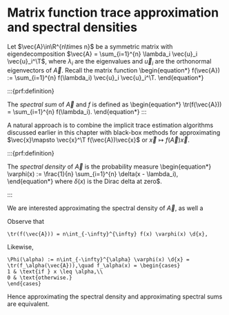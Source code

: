 # Matrix function trace approximation and spectral densities


Let $\vec{A}\in\R^{n\times n}$ be a symmetric matrix with eigendecomposition $\vec{A} = \sum_{i=1}^{n} \lambda_i \vec{u}_i \vec{u}_i^\T$, where $\lambda_i$ are the eigenvalues and $\vec{u}_i$ are the orthonormal eigenvectors of $\vec{A}$.
Recall the matrix function 
\begin{equation*}
f(\vec{A}) := \sum_{i=1}^{n} f(\lambda_i) \vec{u}_i \vec{u}_i^\T.
\end{equation*}

:::{prf:definition}

The  *spectral sum* of $\vec{A}$ and $f$ is defined as
\begin{equation*}
\tr(f(\vec{A})) = \sum_{i=1}^{n} f(\lambda_i).
\end{equation*}
:::

A natural approach is to combine the implicit trace estimation algorithms discussed earlier in this chapter with black-box methods for approximating $\vec{x}\mapsto \vec{x}^\T f(\vec{A})\vec{x}$ or $\vec{x}\mapsto f(\vec{A})\vec{x}$.



:::{prf:definition}

The *spectral density* of $\vec{A}$ is the probability measure 
\begin{equation*}
\varphi(x) := \frac{1}{n} \sum_{i=1}^{n} \delta(x - \lambda_i),
\end{equation*}
where $\delta(x)$ is the Dirac delta at zero$.

:::

We are interested approximating the spectral density of $\vec{A}$, as well a 

Observe that 
```{math}
\tr(f(\vec{A})) = n\int_{-\infty}^{\infty} f(x) \varphi(x) \d{x},
```
Likewise,
```{math}
\Phi(\alpha) := n\int_{-\infty}^{\alpha} \varphi(x) \d{x} = \tr(f_\alpha(\vec{A})),\quad f_\alpha(x) = \begin{cases}
1 & \text{if } x \leq \alpha,\\
0 & \text{otherwise.}
\end{cases}
```
Hence approximating the spectral density and approximating spectral sums are equivalent.

